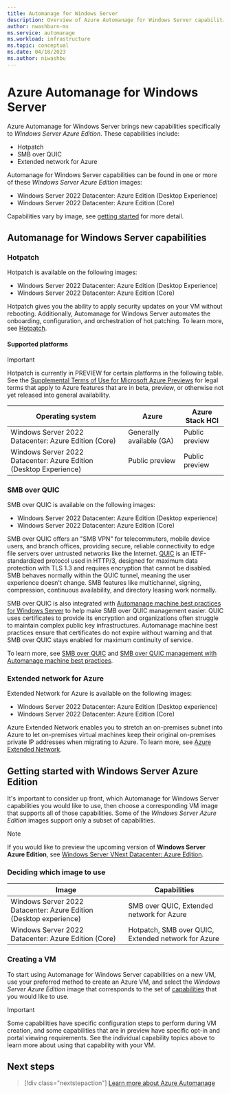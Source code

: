 ```yaml
---
title: Automanage for Windows Server 
description: Overview of Azure Automanage for Windows Server capabilities with Windows Server Azure Edition 
author: nwashburn-ms
ms.service: automanage
ms.workload: infrastructure
ms.topic: conceptual
ms.date: 04/18/2023
ms.author: niwashbu 
---
```


# Azure Automanage for Windows Server

Azure Automanage for Windows Server brings new capabilities specifically to _Windows Server Azure Edition_.  These capabilities include:
- Hotpatch
- SMB over QUIC
- Extended network for Azure

Automanage for Windows Server capabilities can be found in one or more of these _Windows Server Azure Edition_ images: 

- Windows Server 2022 Datacenter: Azure Edition (Desktop Experience)
- Windows Server 2022 Datacenter: Azure Edition (Core)

Capabilities vary by image, see [getting started](#getting-started-with-windows-server-azure-edition) for more detail.

## Automanage for Windows Server capabilities

### Hotpatch

Hotpatch is available on the following images:

- Windows Server 2022 Datacenter: Azure Edition (Desktop Experience)
- Windows Server 2022 Datacenter: Azure Edition (Core)

Hotpatch gives you the ability to apply security updates on your VM without rebooting. Additionally, Automanage for Windows Server automates the onboarding, configuration, and orchestration of hot patching. To learn more, see [Hotpatch](automanage-hotpatch.md).

#### Supported platforms

> [!IMPORTANT]
> Hotpatch is currently in PREVIEW for certain platforms in the following table.
> See the [Supplemental Terms of Use for Microsoft Azure Previews](https://azure.microsoft.com/support/legal/preview-supplemental-terms/) for legal terms that apply to Azure features that are in beta, preview, or otherwise not yet released into general availability.

| Operating system | Azure | Azure Stack HCI |
| -- | -- | -- |
| Windows Server 2022 Datacenter: Azure Edition (Core) | Generally available (GA) | Public preview |
| Windows Server 2022 Datacenter: Azure Edition (Desktop Experience) | Public preview | Public preview |

### SMB over QUIC

SMB over QUIC is available on the following images:

- Windows Server 2022 Datacenter: Azure Edition (Desktop experience)
- Windows Server 2022 Datacenter: Azure Edition (Core)

SMB over QUIC offers an "SMB VPN" for telecommuters, mobile device users, and branch offices, providing secure, reliable connectivity to edge file servers over untrusted networks like the Internet. [QUIC](https://datatracker.ietf.org/doc/rfc9000/) is an IETF-standardized protocol used in HTTP/3, designed for maximum data protection with TLS 1.3 and requires encryption that cannot be disabled. SMB behaves normally within the QUIC tunnel, meaning the user experience doesn't change. SMB features like multichannel, signing, compression, continuous availability, and directory leasing work normally. 

SMB over QUIC is also integrated with [Automanage machine best practices for Windows Server](automanage-windows-server.md) to help make SMB over QUIC management easier. QUIC uses certificates to provide its encryption and organizations often struggle to maintain complex public key infrastructures. Automanage machine best practices ensure that certificates do not expire without warning and that SMB over QUIC stays enabled for maximum continuity of service.

To learn more, see [SMB over QUIC](/windows-server/storage/file-server/smb-over-quic) and [SMB over QUIC management with Automanage machine best practices](automanage-smb-over-quic.md).

### Extended network for Azure

Extended Network for Azure is available on the following images:

- Windows Server 2022 Datacenter: Azure Edition (Desktop experience)
- Windows Server 2022 Datacenter: Azure Edition (Core)

Azure Extended Network enables you to stretch an on-premises subnet into Azure to let on-premises virtual machines keep their original on-premises private IP addresses when migrating to Azure. To learn more, see [Azure Extended Network](/windows-server/manage/windows-admin-center/azure/azure-extended-network).  

## Getting started with Windows Server Azure Edition

It's important to consider up front, which Automanage for Windows Server capabilities you would like to use, then choose a corresponding VM image that supports all of those capabilities. Some of the _Windows Server Azure Edition_ images support only a subset of capabilities.

> [!NOTE]
> If you would like to preview the upcoming version of **Windows Server Azure Edition**, see [Windows Server VNext Datacenter: Azure Edition](windows-server-azure-edition-vnext.md).

### Deciding which image to use 

| Image                                                               | Capabilities                                        |
| ------------------------------------------------------------------- | --------------------------------------------------- |
| Windows Server 2022  Datacenter: Azure Edition (Desktop experience) | SMB over QUIC, Extended network for Azure           |
| Windows Server 2022 Datacenter: Azure Edition (Core)                | Hotpatch, SMB over QUIC, Extended network for Azure |

### Creating a VM

To start using Automanage for Windows Server capabilities on a new VM, use your preferred method to create an Azure VM, and select the _Windows Server Azure Edition_ image that corresponds to the set of [capabilities](#getting-started-with-windows-server-azure-edition) that you would like to use.  

> [!IMPORTANT]
> Some capabilities have specific configuration steps to perform during VM creation, and some capabilities that are in preview have specific opt-in and portal viewing requirements.  See the individual capability topics above to learn more about using that capability with your VM.

## Next steps

> [!div class="nextstepaction"]
> [Learn more about Azure Automanage](overview-about.md)
